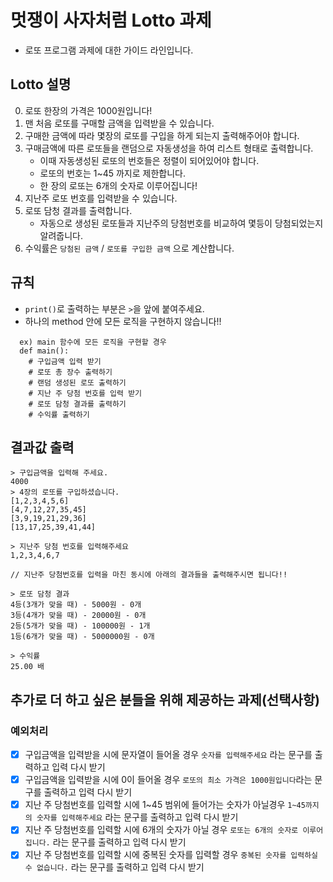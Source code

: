 # 멋쟁이 사자처럼 Lotto 과제
- 로또 프로그램 과제에 대한 가이드 라인입니다.

## Lotto 설명
0. 로또 한장의 가격은 1000원입니다!
1. 맨 처음 로또를 구매할 금액을 입력받을 수 있습니다.
2. 구매한 금액에 따라 몇장의 로또를 구입을 하게 되는지 출력해주어야 합니다.
3. 구매금액에 따른 로또들을 랜덤으로 자동생성을 하여 리스트 형태로 출력합니다.
    - 이때 자동생성된 로또의 번호들은 정렬이 되어있어야 합니다.
    - 로또의 번호는 1~45 까지로 제한합니다.
    - 한 장의 로또는 6개의 숫자로 이루어집니다!
4. 지난주 로또 번호를 입력받을 수 있습니다.
5. 로또 담청 결과를 출력합니다.
    - 자동으로 생성된 로또들과 지난주의 당첨번호를 비교하여 몇등이 당첨되었는지 알려줍니다.
6. 수익률은 `당첨된 금액` / `로또를 구입한 금액` 으로 계산합니다.

## 규칙
- `print()`로 출력하는 부분은 `>`을 앞에 붙여주세요.
- 하나의 method 안에 모든 로직을 구현하지 않습니다!!
```
  ex) main 함수에 모든 로직을 구현할 경우 
  def main():
    # 구입금액 입력 받기
    # 로또 총 장수 출력하기
    # 랜덤 생성된 로또 출력하기
    # 지난 주 당첨 번호를 입력 받기 
    # 로또 담청 결과를 출력하기
    # 수익률 출력하기
 ```

## 결과값 출력
```
> 구입금액을 입력해 주세요.
4000
> 4장의 로또를 구입하셨습니다.
[1,2,3,4,5,6]
[4,7,12,27,35,45]
[3,9,19,21,29,36]
[13,17,25,39,41,44]

> 지난주 당첨 번호를 입력해주세요
1,2,3,4,6,7

// 지난주 당첨번호를 입력을 마친 동시에 아래의 결과들을 출력해주시면 됩니다!!
 
> 로또 담청 결과
4등(3개가 맞을 때) - 5000원 - 0개
3등(4개가 맞을 때) - 20000원 - 0개
2등(5개가 맞을 때) - 100000원 - 1개
1등(6개가 맞을 때) - 5000000원 - 0개

> 수익률
25.00 배
```

## 추가로 더 하고 싶은 분들을 위해 제공하는 과제(선택사항)
### 예외처리
- [x] 구입금액을 입력받을 시에 문자열이 들어올 경우 `숫자를 입력해주세요` 라는 문구를 출력하고 입력 다시 받기
- [x] 구입금액을 입력받을 시에 0이 들어올 경우 `로또의 최소 가격은 1000원입니다`라는 문구를 출력하고 입력 다시 받기
- [x] 지난 주 당첨번호를 입력할 시에 1~45 범위에 들어가는 숫자가 아닐경우 `1~45까지의 숫자를 입력해주세요` 라는 문구를 출력하고 입력 다시 받기
- [x] 지난 주 당첨번호를 입력할 시에 6개의 숫자가 아닐 경우 `로또는 6개의 숫자로 이루어집니다.` 라는 문구를 출력하고 입력 다시 받기
- [x] 지난 주 당첨번호를 입력할 시에 중복된 숫자를 입력할 경우 `중복된 숫자를 입력하실 수 없습니다.` 라는 문구를 출력하고 입력 다시 받기 
